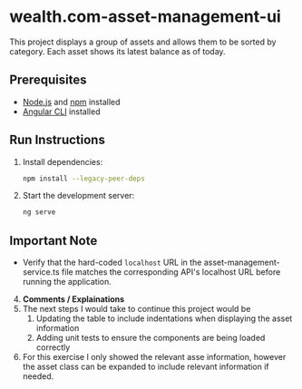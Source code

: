 # wealth.com-asset-management-ui

This project displays a group of assets and allows them to be sorted by category. Each asset shows its latest balance as of today.

## Prerequisites

- [Node.js](https://nodejs.org/) and [npm](https://www.npmjs.com/) installed
- [Angular CLI](https://angular.io/cli) installed

## Run Instructions

1. Install dependencies:
    ```bash
    npm install --legacy-peer-deps
    ```
2. Start the development server:
    ```bash
    ng serve
    ```

## Important Note

- Verify that the hard-coded `localhost` URL in the asset-management-service.ts file matches the corresponding API's localhost URL before running the application.

4. **Comments / Explainations**
 1. The next steps I would take to continue this project would be
    1. Updating the table to include indentations when displaying the asset information
    2. Adding unit tests to ensure the components are being loaded correctly
 2. For this exercise I only showed the relevant asse information, however the asset class can be expanded to include relevant information if needed.